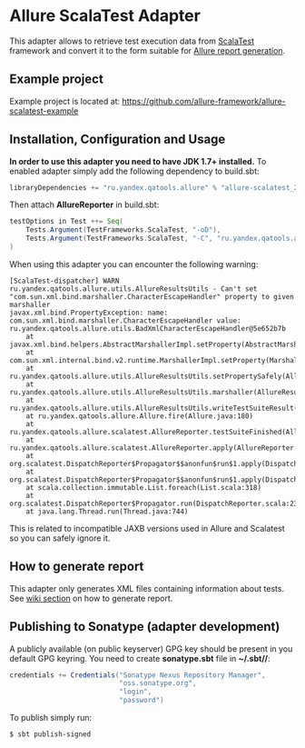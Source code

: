 # Allure ScalaTest Adapter
This adapter allows to retrieve test execution data from [ScalaTest]() framework and convert it to the form suitable for [Allure report generation](https://github.com/allure-framework/allure-core/wiki#generating-report).

## Example project
Example project is located at: https://github.com/allure-framework/allure-scalatest-example

## Installation, Configuration and Usage
**In order to use this adapter you need to have JDK 1.7+ installed.** To enabled adapter simply add the following dependency to build.sbt:
```scala
libraryDependencies += "ru.yandex.qatools.allure" % "allure-scalatest_2.10" % "1.4.0-SNAPSHOT"
```

Then attach **AllureReporter** in build.sbt:
```scala
testOptions in Test ++= Seq(
    Tests.Argument(TestFrameworks.ScalaTest, "-oD"),
    Tests.Argument(TestFrameworks.ScalaTest, "-C", "ru.yandex.qatools.allure.scalatest.AllureReporter")
)
```
When using this adapter you can encounter the following warning:
```
[ScalaTest-dispatcher] WARN ru.yandex.qatools.allure.utils.AllureResultsUtils - Can't set "com.sun.xml.bind.marshaller.CharacterEscapeHandler" property to given marshaller
javax.xml.bind.PropertyException: name: com.sun.xml.bind.marshaller.CharacterEscapeHandler value: ru.yandex.qatools.allure.utils.BadXmlCharacterEscapeHandler@5e652b7b
	at javax.xml.bind.helpers.AbstractMarshallerImpl.setProperty(AbstractMarshallerImpl.java:358)
	at com.sun.xml.internal.bind.v2.runtime.MarshallerImpl.setProperty(MarshallerImpl.java:527)
	at ru.yandex.qatools.allure.utils.AllureResultsUtils.setPropertySafely(AllureResultsUtils.java:199)
	at ru.yandex.qatools.allure.utils.AllureResultsUtils.marshaller(AllureResultsUtils.java:171)
	at ru.yandex.qatools.allure.utils.AllureResultsUtils.writeTestSuiteResult(AllureResultsUtils.java:148)
	at ru.yandex.qatools.allure.Allure.fire(Allure.java:180)
	at ru.yandex.qatools.allure.scalatest.AllureReporter.testSuiteFinished(AllureReporter.scala:74)
	at ru.yandex.qatools.allure.scalatest.AllureReporter.apply(AllureReporter.scala:46)
	at org.scalatest.DispatchReporter$Propagator$$anonfun$run$1.apply(DispatchReporter.scala:240)
	at org.scalatest.DispatchReporter$Propagator$$anonfun$run$1.apply(DispatchReporter.scala:239)
	at scala.collection.immutable.List.foreach(List.scala:318)
	at org.scalatest.DispatchReporter$Propagator.run(DispatchReporter.scala:239)
	at java.lang.Thread.run(Thread.java:744)
```
This is related to incompatible JAXB versions used in Allure and Scalatest so you can safely ignore it.

## How to generate report
This adapter only generates XML files containing information about tests. See [wiki section](https://github.com/allure-framework/allure-core/wiki#generating-report) on how to generate report.

## Publishing to Sonatype (adapter development)
A publicly available (on public keyserver) GPG key should be present in you default GPG keyring. You need to create **sonatype.sbt** file in **~/.sbt/<sbt-version>/**:
```scala
credentials += Credentials("Sonatype Nexus Repository Manager",
                           "oss.sonatype.org",
                           "login",
                           "password")
```
To publish simply run:
```bash
$ sbt publish-signed
```
